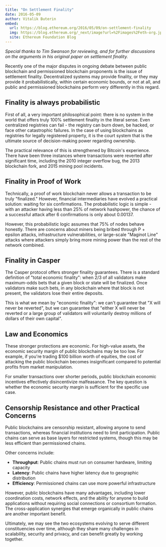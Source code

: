```yaml
---
title: "On Settlement Finality"
date: 2016-05-09
author: Vitalik Buterin
embed:
  url: https://blog.ethereum.org/2016/05/09/on-settlement-finality
  img: https://blog.ethereum.org/_next/image?url=%2Fimages%2Feth-org.jpeg&w=1080&q=75
  site: Ethereum Foundation Blog
---
```


_Special thanks to Tim Swanson for reviewing, and for further discussions on the arguments in his original paper on settlement finality._

Recently one of the major disputes in ongoing debate between public blockchain and permissioned blockchain proponents is the issue of settlement finality. Decentralized systems may provide finality, or they may provide it probabilistically, within certain economic bounds, or not at all, and public and permissioned blockchains perform very differently in this regard.

## Finality is always probabilistic

First of all, a very important philosophical point: there is no system in the world that offers truly 100% settlement finality in the literal sense. Even centralized registries can fail - the registry can burn down, be hacked, or face other catastrophic failures. In the case of using blockchains as registries for legally registered property, it is the court system that is the ultimate source of decision-making power regarding ownership.

The practical relevance of this is strengthened by Bitcoin's experience. There have been three instances where transactions were reverted after significant time, including the 2010 integer overflow bug, the 2013 blockchain fork, and 2015 mining pool incidents.

## Finality in Proof of Work

Technically, a proof of work blockchain never allows a transaction to be truly "finalized." However, financial intermediaries have evolved a practical solution: waiting for six confirmations. The probabilistic logic is simple - with an attacker having less than 25% of network hashpower, the chance of a successful attack after 6 confirmations is only about 0.00137.

However, this probabilistic logic assumes that 75% of nodes behave honestly. There are concerns about miners being bribed through P + epsilon attacks, infrastructure vulnerabilities, or large-scale "Maginot Line" attacks where attackers simply bring more mining power than the rest of the network combined.

## Finality in Casper

The Casper protocol offers stronger finality guarantees. There is a standard definition of "total economic finality": when 2/3 of all validators make maximum-odds bets that a given block or state will be finalized. Once validators make such bets, in any blockchain where that block is not present, the validators lose their entire deposits.

This is what we mean by "economic finality": we can't guarantee that "X will never be reverted", but we can guarantee that "either X will never be reverted or a large group of validators will voluntarily destroy millions of dollars of their own capital".

## Law and Economics

These stronger protections are economic. For high-value assets, the economic security margin of public blockchains may be too low. For example, if you're trading $100 billion worth of equities, the cost of attacking the public blockchain becomes insignificant compared to potential profits from market manipulation.

For smaller transactions over shorter periods, public blockchain economic incentives effectively disincentivize malfeasance. The key question is whether the economic security margin is sufficient for the specific use case.

## Censorship Resistance and other Practical Concerns

Public blockchains are censorship resistant, allowing anyone to send transactions, whereas financial institutions need to limit participation. Public chains can serve as base layers for restricted systems, though this may be less efficient than permissioned chains.

Other concerns include:
- **Throughput**: Public chains must run on consumer hardware, limiting capacity
- **Latency**: Public chains have higher latency due to geographic distribution
- **Efficiency**: Permissioned chains can use more powerful infrastructure

However, public blockchains have many advantages, including lower coordination costs, network effects, and the ability for anyone to build applications without requiring social connections or consortium formation. The cross-application synergies that emerge organically in public chains are another important benefit.

Ultimately, we may see the two ecosystems evolving to serve different constituencies over time, although they share many challenges in scalability, security and privacy, and can benefit greatly by working together.
